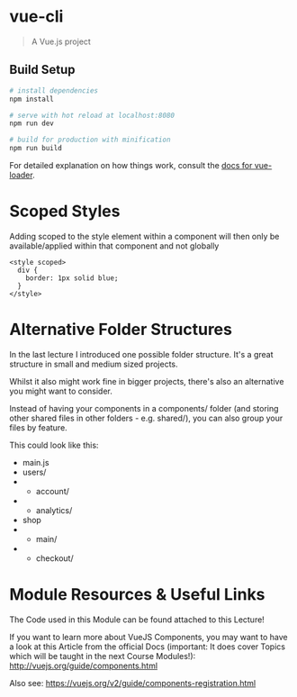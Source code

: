 # vue-cli

> A Vue.js project

## Build Setup

``` bash
# install dependencies
npm install

# serve with hot reload at localhost:8080
npm run dev

# build for production with minification
npm run build
```

For detailed explanation on how things work, consult the [docs for vue-loader](http://vuejs.github.io/vue-loader).

# Scoped Styles

Adding scoped to the style element within a component will then only be available/applied within that component and not globally

```
<style scoped>
  div {
    border: 1px solid blue;
  }
</style>
```

# Alternative Folder Structures
In the last lecture I introduced one possible folder structure. It's a great structure in small and medium sized projects.

Whilst it also might work fine in bigger projects, there's also an alternative you might want to consider.

Instead of having your components in a components/ folder (and storing other shared files in other folders - e.g. shared/), you can also group your files by feature.

This could look like this:

- main.js
- users/
- - account/
- - analytics/
- shop
- - main/
- - checkout/


# Module Resources & Useful Links
The Code used in this Module can be found attached to this Lecture!

If you want to learn more about VueJS Components, you may want to have a look at this Article from the official Docs (important: It does cover Topics which will be taught in the next Course Modules!): http://vuejs.org/guide/components.html

Also see: https://vuejs.org/v2/guide/components-registration.html